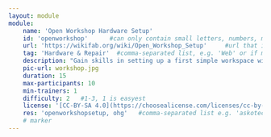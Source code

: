 ```yaml
---
layout: module
module:
    name: 'Open Workshop Hardware Setup'
    id: 'openworkshop'      #can only contain small letters, numbers, minus and underscore. needs to be the same as the file name
    url: 'https://wikifab.org/wiki/Open_Workshop_Setup'     #url that is linked in the table view, can be empty
    tag: 'Hardware & Repair'  #comma-separated list, e.g. 'Web' or if more than 1: 'Open Source, Hardware & Repair, Sustainability, Media & Art, Community & Moderation, Data_Security & Research'
    description: "Gain skills in setting up a first simple workspace with tools and materials, learn to organise your workshop, introduction into #OpenTech and more to get started"
    pic-url: workshop.jpg
    duration: 15
    max-participants: 10
    min-trainers: 1
    difficulty: 2   #1-3, 1 is easyest
    license: '[CC-BY-SA 4.0](https://choosealicense.com/licenses/cc-by-sa-4.0/)'
    res: 'openworkshopsetup, ohg'   #comma-separated list e.g. 'askotec', or if more than 1: 'askotec, 
    # marker
---  
```

